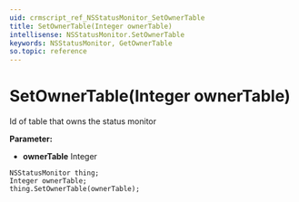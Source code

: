 ```yaml
---
uid: crmscript_ref_NSStatusMonitor_SetOwnerTable
title: SetOwnerTable(Integer ownerTable)
intellisense: NSStatusMonitor.SetOwnerTable
keywords: NSStatusMonitor, GetOwnerTable
so.topic: reference
---
```


# SetOwnerTable(Integer ownerTable)

Id of table that owns the status monitor

**Parameter:** 
* **ownerTable** Integer

```crmscript
NSStatusMonitor thing;
Integer ownerTable;
thing.SetOwnerTable(ownerTable);
```

